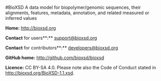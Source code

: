 #BioXSD
A data model for biopolymer/genomic sequences, their alignments, features, metadata, annotation, and related measured or inferred values

**Home:** http://bioxsd.org

**Contact** for users**:** support@bioxsd.org

**Contact** for contributors**:** developers@bioxsd.org

**GitHub home:** http://github.com/bioxsd/bioxsd

**Licence:** CC BY-SA 4.0. Please note also the Code of Conduct stated in http://bioxsd.org/BioXSD-1.1.xsd.
